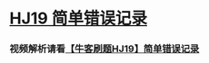 # [HJ19 简单错误记录](https://www.nowcoder.com/practice/2baa6aba39214d6ea91a2e03dff3fbeb?tpId=37&tags=&title=&difficulty=0&judgeStatus=0&rp=1&sourceUrl=%2Fexam%2Foj%2Fta%3FtpId%3D37)
### 视频解析请看[【牛客刷题HJ19】简单错误记录](https://www.bilibili.com/video/BV18B4y1e7md/)
